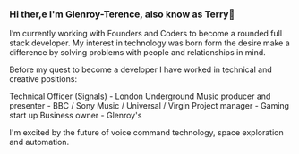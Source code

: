 ### Hi ther,e I'm Glenroy-Terence, also know as Terry👋 

I’m currently working with Founders and Coders to become a rounded full stack developer. My interest in technology was born form the desire make a difference by solving problems with people and relationships in mind.

Before my quest to become a developer I have worked in technical and creative positions:

Technical Officer (Signals) - London Underground
Music producer and presenter - BBC / Sony Music / Universal / Virgin
Project manager - Gaming start up
Business owner - Glenroy's

I'm excited by the future of voice command technology, space exploration and automation.



<!--
**RunGT/rungt** is a ✨ _special_ ✨ repository because its `README.md` (this file) appears on your GitHub profile.

Here are some ideas to get you started:

- 🔭 I’m currently working with Founders and Coders to become an efficient full stack developer
- 🌱 I’m currently learning ...
- 👯 I’m looking to collaborate on ...
- 🤔 I’m looking for help with ...
- 💬 Ask me about ...
- 📫 How to reach me: ...
- 😄 Pronouns: ...
- ⚡ Fun fact: ...
-->
